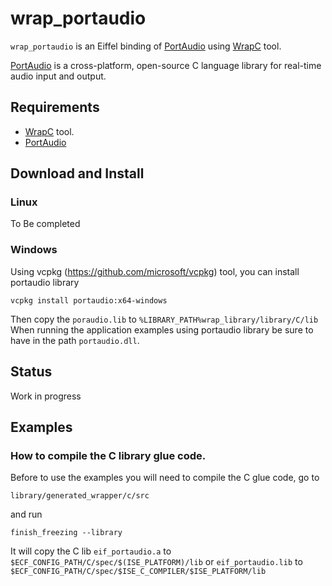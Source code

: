 # wrap_portaudio
`wrap_portaudio` is an Eiffel binding of [PortAudio](https://github.com/PortAudio/portaudio) 
using [WrapC](https://github.com/eiffel-wrap-c/WrapC) tool.

[PortAudio](https://github.com/PortAudio/portaudio) is a cross-platform, open-source C language library for real-time audio input and output.

## Requirements 


*  [WrapC](https://github.com/eiffel-wrap-c/WrapC) tool.
*  [PortAudio](https://github.com/PortAudio/portaudio)


## Download and  Install

### Linux

To Be completed

### Windows
Using vcpkg (https://github.com/microsoft/vcpkg) tool, you can install portaudio library

	vcpkg install portaudio:x64-windows
	
Then copy the `poraudio.lib` to `%LIBRARY_PATH%wrap_library/library/C/lib`
When running the application examples using portaudio library be sure to have in the path `portaudio.dll`.

## Status

Work in progress

## Examples


### How to compile the C library glue code.

Before to use the examples you will need to compile the C glue code, go to 

	library/generated_wrapper/c/src

and run

	finish_freezing --library

It will copy the C lib `eif_portaudio.a` to `$ECF_CONFIG_PATH/C/spec/$(ISE_PLATFORM)/lib` or `eif_portaudio.lib` to `$ECF_CONFIG_PATH/C/spec/$ISE_C_COMPILER/$ISE_PLATFORM/lib`


